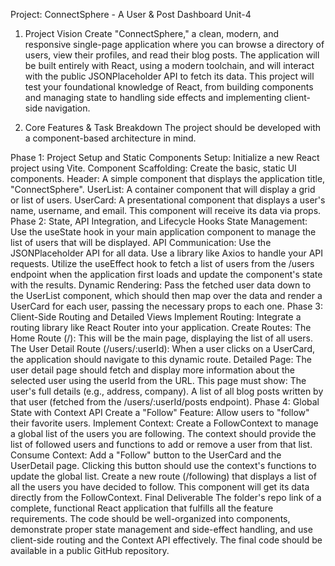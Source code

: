 Project: ConnectSphere - A User & Post Dashboard
Unit-4

1. Project Vision
   Create "ConnectSphere," a clean, modern, and responsive single-page application where you can browse a directory of users, view their profiles, and read their blog posts. The application will be built entirely with React, using a modern toolchain, and will interact with the public JSONPlaceholder API to fetch its data. This project will test your foundational knowledge of React, from building components and managing state to handling side effects and implementing client-side navigation.

2. Core Features & Task Breakdown
   The project should be developed with a component-based architecture in mind.

Phase 1: Project Setup and Static Components
Setup: Initialize a new React project using Vite.
Component Scaffolding: Create the basic, static UI components.
Header: A simple component that displays the application title, "ConnectSphere".
UserList: A container component that will display a grid or list of users.
UserCard: A presentational component that displays a user's name, username, and email. This component will receive its data via props.
Phase 2: State, API Integration, and Lifecycle Hooks
State Management: Use the useState hook in your main application component to manage the list of users that will be displayed.
API Communication:
Use the JSONPlaceholder API for all data.
Use a library like Axios to handle your API requests.
Utilize the useEffect hook to fetch a list of users from the /users endpoint when the application first loads and update the component's state with the results.
Dynamic Rendering: Pass the fetched user data down to the UserList component, which should then map over the data and render a UserCard for each user, passing the necessary props to each one.
Phase 3: Client-Side Routing and Detailed Views
Implement Routing: Integrate a routing library like React Router into your application.
Create Routes:
The Home Route (/): This will be the main page, displaying the list of all users.
The User Detail Route (/users/:userId): When a user clicks on a UserCard, the application should navigate to this dynamic route.
Detailed Page: The user detail page should fetch and display more information about the selected user using the userId from the URL. This page must show:
The user's full details (e.g., address, company).
A list of all blog posts written by that user (fetched from the /users/:userId/posts endpoint).
Phase 4: Global State with Context API
Create a "Follow" Feature: Allow users to "follow" their favorite users.
Implement Context:
Create a FollowContext to manage a global list of the users you are following.
The context should provide the list of followed users and functions to add or remove a user from that list.
Consume Context:
Add a "Follow" button to the UserCard and the UserDetail page. Clicking this button should use the context's functions to update the global list.
Create a new route (/following) that displays a list of all the users you have decided to follow. This component will get its data directly from the FollowContext.
Final Deliverable
The folder's repo link of a complete, functional React application that fulfills all the feature requirements. The code should be well-organized into components, demonstrate proper state management and side-effect handling, and use client-side routing and the Context API effectively. The final code should be available in a public GitHub repository.
